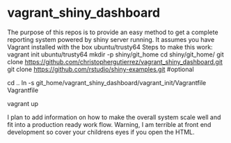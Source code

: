 # vagrant_shiny_dashboard
The purpose of this repos is to provide an easy method to get a complete reporting system powered by shiny server running.
It assumes you have Vagrant installed with the box ubuntu/trusty64
Steps to make this work:
vagrant init ubuntu/trusty64
mkdir -p shiny/git_home
cd shiny/git_home/
git clone https://github.com/christophergutierrez/vagrant_shiny_dashboard.git
git clone https://github.com/rstudio/shiny-examples.git #optional

cd ..
ln -s git_home/vagrant_shiny_dashboard/vagrant_init/Vagrantfile Vagrantfile

vagrant up 

I plan to add information on how to make the overall system scale well and fit into a production ready work flow. Warning, I am terrible at front end development so cover your childrens eyes if you open the HTML.
